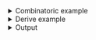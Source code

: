 <details><summary>Combinatoric example</summary>

```no_run
#[derive(Debug, Clone)]
pub struct Options {
    number: u32,
}

pub fn options() -> OptionParser<Options> {
    let number = long("number")
        .argument::<String>("N")
        // normally you'd use argument::<u32> to get a numeric
        // value and `map` to double it
        .parse::<_, _, ParseIntError>(|s| Ok(u32::from_str(&s)? * 2));
    construct!(Options { number }).to_options()
}

fn main() {
    println!("{:?}", options().run())
}
```

</details>
<details><summary>Derive example</summary>

```no_run
fn twice_the_num(s: String) -> Result<u32, ParseIntError> {
    Ok(u32::from_str(&s)? * 2)
}

#[derive(Debug, Clone, Bpaf)]
#[bpaf(options)]
pub struct Options {
    #[bpaf(argument::<String>("N"), parse(twice_the_num))]
    number: u32,
}

fn main() {
    println!("{:?}", options().run())
}
```

</details>
<details><summary>Output</summary>

`parse` don't make any changes to generated `--help` message


<div class='bpaf-doc'>
$ app --help<br>
<p><b>Usage</b>: <tt><b>app</b></tt> <tt><b>--number</b></tt>=<tt><i>N</i></tt></p><p><div>
<b>Available options:</b></div><dl><dt><tt><b>    --number</b></tt>=<tt><i>N</i></tt></dt>
<dt><tt><b>-h</b></tt>, <tt><b>--help</b></tt></dt>
<dd>Prints help information</dd>
</dl>
</p>
<style>
div.bpaf-doc {
    padding: 14px;
    background-color:var(--code-block-background-color);
    font-family: "Source Code Pro", monospace;
    margin-bottom: 0.75em;
}
div.bpaf-doc dt { margin-left: 1em; }
div.bpaf-doc dd { margin-left: 3em; }
div.bpaf-doc dl { margin-top: 0; padding-left: 1em; }
div.bpaf-doc  { padding-left: 1em; }
</style>
</div>


You can use `parse` to apply arbitrary failing transformation to any input.
For example here `--number` takes a numerical value and doubles it


<div class='bpaf-doc'>
$ app --number 10<br>
Options { number: 20 }
</div>


But if function inside the parser fails - user will get the error back unless it's handled
in some other way


<div class='bpaf-doc'>
$ app --number ten<br>
<b>Error:</b> couldn't parse <b>ten</b>: invalid digit found in string
<style>
div.bpaf-doc {
    padding: 14px;
    background-color:var(--code-block-background-color);
    font-family: "Source Code Pro", monospace;
    margin-bottom: 0.75em;
}
div.bpaf-doc dt { margin-left: 1em; }
div.bpaf-doc dd { margin-left: 3em; }
div.bpaf-doc dl { margin-top: 0; padding-left: 1em; }
div.bpaf-doc  { padding-left: 1em; }
</style>
</div>

</details>